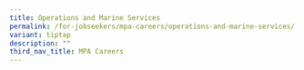 ```yaml
---
title: Operations and Marine Services
permalink: /for-jobseekers/mpa-careers/operations-and-marine-services/
variant: tiptap
description: ""
third_nav_title: MPA Careers
---
```

